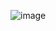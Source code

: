 ![image](https://github.com/srikanthbhandary-teach/docplanner-infra/assets/11585859/7c31a0f3-9164-4788-adae-99aa8bacba2b)
